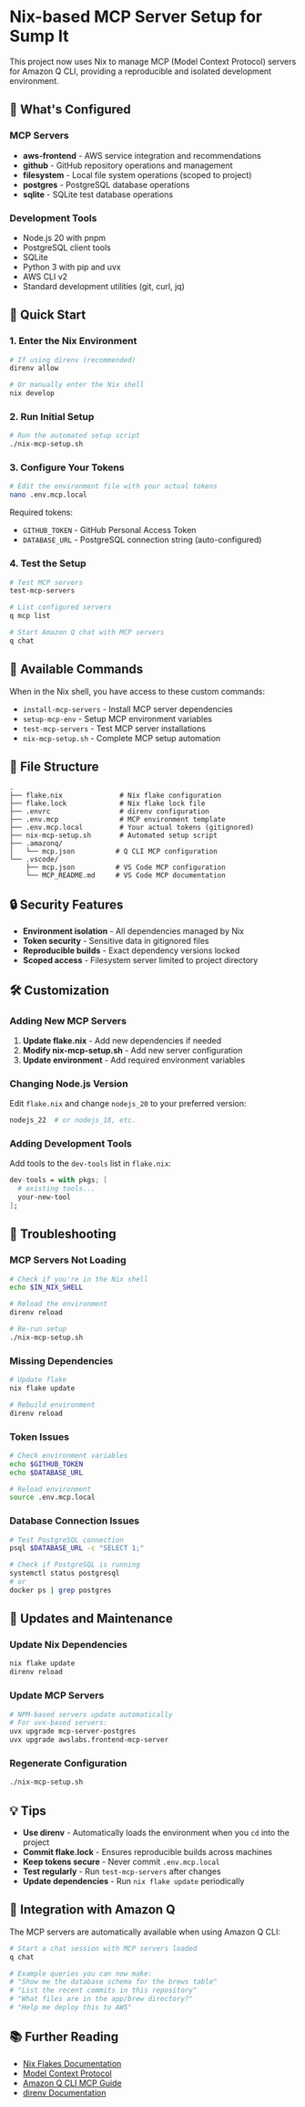 # Nix-based MCP Server Setup for Sump It

This project now uses Nix to manage MCP (Model Context Protocol) servers for Amazon Q CLI, providing a reproducible and isolated development environment.

## 🎯 What's Configured

### MCP Servers
- **aws-frontend** - AWS service integration and recommendations
- **github** - GitHub repository operations and management
- **filesystem** - Local file system operations (scoped to project)
- **postgres** - PostgreSQL database operations
- **sqlite** - SQLite test database operations

### Development Tools
- Node.js 20 with pnpm
- PostgreSQL client tools
- SQLite
- Python 3 with pip and uvx
- AWS CLI v2
- Standard development utilities (git, curl, jq)

## 🚀 Quick Start

### 1. Enter the Nix Environment
```bash
# If using direnv (recommended)
direnv allow

# Or manually enter the Nix shell
nix develop
```

### 2. Run Initial Setup
```bash
# Run the automated setup script
./nix-mcp-setup.sh
```

### 3. Configure Your Tokens
```bash
# Edit the environment file with your actual tokens
nano .env.mcp.local
```

Required tokens:
- `GITHUB_TOKEN` - GitHub Personal Access Token
- `DATABASE_URL` - PostgreSQL connection string (auto-configured)

### 4. Test the Setup
```bash
# Test MCP servers
test-mcp-servers

# List configured servers
q mcp list

# Start Amazon Q chat with MCP servers
q chat
```

## 🔧 Available Commands

When in the Nix shell, you have access to these custom commands:

- `install-mcp-servers` - Install MCP server dependencies
- `setup-mcp-env` - Setup MCP environment variables
- `test-mcp-servers` - Test MCP server installations
- `nix-mcp-setup.sh` - Complete MCP setup automation

## 📁 File Structure

```
.
├── flake.nix              # Nix flake configuration
├── flake.lock             # Nix flake lock file
├── .envrc                 # direnv configuration
├── .env.mcp               # MCP environment template
├── .env.mcp.local         # Your actual tokens (gitignored)
├── nix-mcp-setup.sh       # Automated setup script
├── .amazonq/
│   └── mcp.json          # Q CLI MCP configuration
└── .vscode/
    ├── mcp.json          # VS Code MCP configuration
    └── MCP_README.md     # VS Code MCP documentation
```

## 🔒 Security Features

- **Environment isolation** - All dependencies managed by Nix
- **Token security** - Sensitive data in gitignored files
- **Reproducible builds** - Exact dependency versions locked
- **Scoped access** - Filesystem server limited to project directory

## 🛠️ Customization

### Adding New MCP Servers

1. **Update flake.nix** - Add new dependencies if needed
2. **Modify nix-mcp-setup.sh** - Add new server configuration
3. **Update environment** - Add required environment variables

### Changing Node.js Version

Edit `flake.nix` and change `nodejs_20` to your preferred version:
```nix
nodejs_22  # or nodejs_18, etc.
```

### Adding Development Tools

Add tools to the `dev-tools` list in `flake.nix`:
```nix
dev-tools = with pkgs; [
  # existing tools...
  your-new-tool
];
```

## 🐛 Troubleshooting

### MCP Servers Not Loading
```bash
# Check if you're in the Nix shell
echo $IN_NIX_SHELL

# Reload the environment
direnv reload

# Re-run setup
./nix-mcp-setup.sh
```

### Missing Dependencies
```bash
# Update flake
nix flake update

# Rebuild environment
direnv reload
```

### Token Issues
```bash
# Check environment variables
echo $GITHUB_TOKEN
echo $DATABASE_URL

# Reload environment
source .env.mcp.local
```

### Database Connection Issues
```bash
# Test PostgreSQL connection
psql $DATABASE_URL -c "SELECT 1;"

# Check if PostgreSQL is running
systemctl status postgresql
# or
docker ps | grep postgres
```

## 🔄 Updates and Maintenance

### Update Nix Dependencies
```bash
nix flake update
direnv reload
```

### Update MCP Servers
```bash
# NPM-based servers update automatically
# For uvx-based servers:
uvx upgrade mcp-server-postgres
uvx upgrade awslabs.frontend-mcp-server
```

### Regenerate Configuration
```bash
./nix-mcp-setup.sh
```

## 💡 Tips

- **Use direnv** - Automatically loads the environment when you `cd` into the project
- **Commit flake.lock** - Ensures reproducible builds across machines
- **Keep tokens secure** - Never commit `.env.mcp.local`
- **Test regularly** - Run `test-mcp-servers` after changes
- **Update dependencies** - Run `nix flake update` periodically

## 🤝 Integration with Amazon Q

The MCP servers are automatically available when using Amazon Q CLI:

```bash
# Start a chat session with MCP servers loaded
q chat

# Example queries you can now make:
# "Show me the database schema for the brews table"
# "List the recent commits in this repository"  
# "What files are in the app/brew directory?"
# "Help me deploy this to AWS"
```

## 📚 Further Reading

- [Nix Flakes Documentation](https://nixos.wiki/wiki/Flakes)
- [Model Context Protocol](https://modelcontextprotocol.io/)
- [Amazon Q CLI MCP Guide](https://docs.aws.amazon.com/amazonq/latest/qdeveloper-ug/command-line-mcp-security.html)
- [direnv Documentation](https://direnv.net/)
